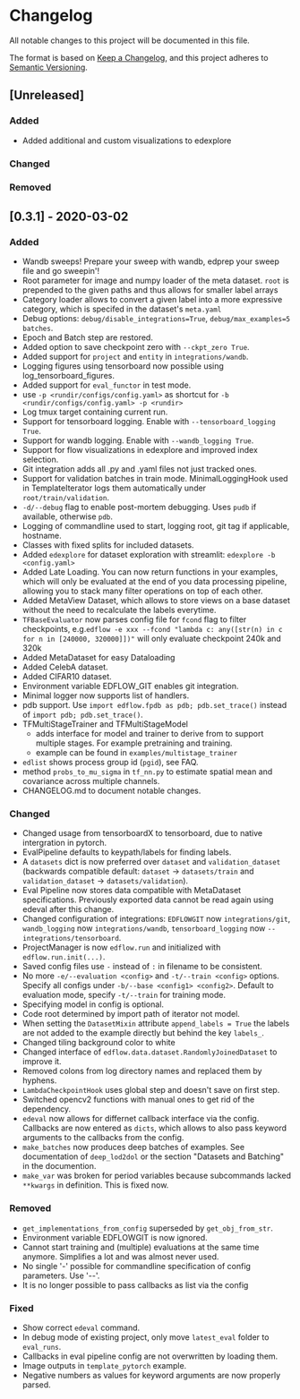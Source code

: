 # Changelog
All notable changes to this project will be documented in this file.

The format is based on [Keep a Changelog](https://keepachangelog.com/en/1.0.0/),
and this project adheres to [Semantic Versioning](https://semver.org/spec/v2.0.0.html).

## [Unreleased]

### Added
- Added additional and custom visualizations to edexplore

### Changed

### Removed


## [0.3.1] - 2020-03-02
### Added
- Wandb sweeps! Prepare your sweep with wandb, edprep your sweep file and go sweepin'!
- Root parameter for image and numpy loader of the meta dataset. `root` is prepended to the given paths and thus allows for smaller label arrays
- Category loader allows to convert a given label into a more expressive category, which is specifed in the dataset's `meta.yaml`
- Debug options: `debug/disable_integrations=True`, `debug/max_examples=5 batches`.
- Epoch and Batch step are restored.
- Added option to save checkpoint zero with `--ckpt_zero True`.
- Added support for `project` and `entity` in `integrations/wandb`.
- Logging figures using tensorboard now possible using log_tensorboard_figures.
- Added support for `eval_functor` in test mode.
- use `-p <rundir/configs/config.yaml>` as shortcut for `-b <rundir/configs/config.yaml> -p <rundir>`
- Log tmux target containing current run.
- Support for tensorboard logging. Enable with `--tensorboard_logging True`.
- Support for wandb logging. Enable with `--wandb_logging True`.
- Support for flow visualizations in edexplore and improved index selection.
- Git integration adds all .py and .yaml files not just tracked ones.
- Support for validation batches in train mode. MinimalLoggingHook used in TemplateIterator logs them automatically under `root/train/validation`.
- `-d/--debug` flag to enable post-mortem debugging. Uses `pudb` if available, otherwise `pdb`.
- Logging of commandline used to start, logging root, git tag if applicable, hostname.
- Classes with fixed splits for included datasets.
- Added `edexplore` for dataset exploration with streamlit: `edexplore -b <config.yaml>`
- Added Late Loading. You can now return functions in your examples, which will only be evaluated at the end of you data processing pipeline, allowing you to stack many filter operations on top of each other.
- Added MetaView Dataset, which allows to store views on a base dataset without the need to recalculate the labels everytime.
- `TFBaseEvaluator` now parses config file for `fcond` flag to filter checkpoints, e.g.`edflow -e xxx --fcond "lambda c: any([str(n) in c for n in [240000, 320000]])"` will only evaluate checkpoint 240k and 320k
- Added MetaDataset for easy Dataloading
- Added CelebA dataset.
- Added CIFAR10 dataset.
- Environment variable EDFLOW\_GIT enables git integration.
- Minimal logger now supports list of handlers.
- pdb support. Use `import edflow.fpdb as pdb; pdb.set_trace()` instead of
  `import pdb; pdb.set_trace()`.
- TFMultiStageTrainer and TFMultiStageModel
    - adds interface for model and trainer to derive from to support multiple stages. For example pretraining and training.
    - example can be found in `examples/multistage_trainer`
- `edlist` shows process group id (`pgid`), see FAQ.
- method `probs_to_mu_sigma` in `tf_nn.py` to estimate spatial mean and covariance across multiple channels.
- CHANGELOG.md to document notable changes.

### Changed
- Changed usage from tensorboardX to tensorboard, due to native intergration in pytorch.
- EvalPipeline defaults to keypath/labels for finding labels.
- A `datasets` dict is now preferred over `dataset` and `validation_dataset` (backwards compatible default: `dataset` -> `datasets/train` and `validation_dataset` -> `datasets/validation`).
- Eval Pipeline now stores data compatible with MetaDataset specifications. Previously exported data cannot be read again using edeval after this change.
- Changed configuration of integrations: `EDFLOWGIT` now `integrations/git`, `wandb_logging` now `integrations/wandb`, `tensorboard_logging` now `--integrations/tensorboard`.
- ProjectManager is now `edflow.run` and initialized with `edflow.run.init(...)`.
- Saved config files use `-` instead of `:` in filename to be consistent.
- No more `-e/--evaluation <config>` and `-t/--train <config>` options. Specify all configs under `-b/--base <config1> <config2>`. Default to evaluation mode, specify `-t/--train` for training mode.
- Specifying model in config is optional.
- Code root determined by import path of iterator not model.
- When setting the `DatasetMixin` attribute `append_labels = True` the labels are not added to the example directly but behind the key `labels_`.
- Changed tiling background color to white
- Changed interface of `edflow.data.dataset.RandomlyJoinedDataset` to improve it.
- Removed colons from log directory names and replaced them by hyphens.
- `LambdaCheckpointHook` uses global step and doesn't save on first step.
- Switched opencv2 functions with manual ones to get rid of the dependency.
- `edeval` now allows for differnet callback interface via the config. Callbacks are now entered as `dicts`, which allows to also pass keyword arguments to the callbacks from the config.
- `make_batches` now produces deep batches of examples. See documentation of `deep_lod2dol` or the section "Datasets and Batching" in the documention.
- `make_var` was broken for period variables because subcommands lacked `**kwargs` in definition. This is fixed now.

### Removed
- `get_implementations_from_config` superseded by `get_obj_from_str`.
- Environment variable EDFLOWGIT is now ignored.
- Cannot start training and (multiple) evaluations at the same time anymore. Simplifies a lot and was almost never used.
- No single '-' possible for commandline specification of config parameters. Use '--'.
- It is no longer possible to pass callbacks as list via the config

### Fixed
- Show correct `edeval` command.
- In debug mode of existing project, only move `latest_eval` folder to `eval_runs`.
- Callbacks in eval pipeline config are not overwritten by loading them.
- Image outputs in `template_pytorch` example.
- Negative numbers as values for keyword arguments are now properly parsed.
